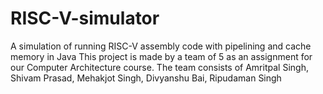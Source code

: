 # RISC-V-simulator
A simulation of running RISC-V assembly code with pipelining and cache memory in Java
This project is made by a team of 5 as an assignment for our Computer Architecture course.
The team consists of
Amritpal Singh,
Shivam Prasad,
Mehakjot Singh,
Divyanshu Bai,
Ripudaman Singh
